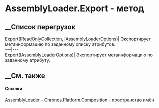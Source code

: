 # AssemblyLoader<TMetadata>.Export - метод
##  __Список перегрузок
[Export(IReadOnlyCollection<Type>,
IAssemblyLoaderOptions)](M_Chronos_Platform_Composition_AssemblyLoader_1_Export.htm)|
Экспортирует метаинформацию по заданному списку атрибутов.  
---|---  
[Export<TAttribute>(IAssemblyLoaderOptions)](M_Chronos_Platform_Composition_AssemblyLoader_1_Export__1.htm)|
Экспортирует метаинформацию по заданному атрибуту.  
##  __См. также
#### Ссылки
[AssemblyLoader<TMetadata> \-
](T_Chronos_Platform_Composition_AssemblyLoader_1.htm)
[Chronos.Platform.Composition - пространство
имён](N_Chronos_Platform_Composition.htm)
